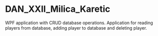 # DAN_XXII_Milica_Karetic
WPF application with CRUD database operations. Application for reading players from database, adding player to database and deleting player.
